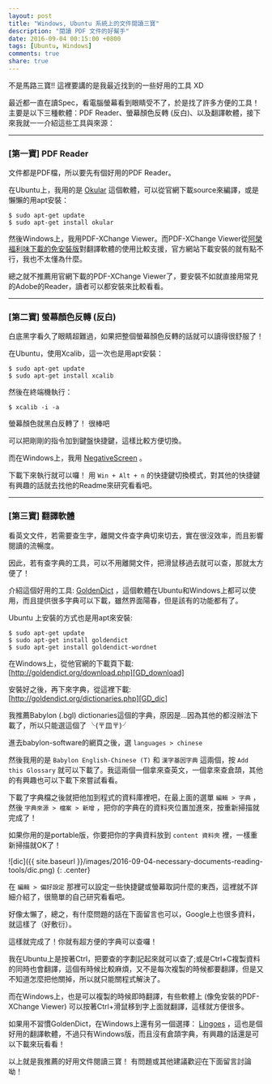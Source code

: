 ```yaml
---
layout: post
title: "Windows, Ubuntu 系統上的文件閱讀三寶"
description: "閱讀 PDF 文件的好幫手"
date: 2016-09-04 00:15:00 +0800
tags: [Ubuntu, Windows]
comments: true
share: true
---
```


不是馬路三寶!! 這裡要講的是我最近找到的一些好用的工具 XD

最近都一直在讀Spec，看電腦螢幕看到眼睛受不了，於是找了許多方便的工具！主要是以下三種軟體：PDF Reader、螢幕顏色反轉 (反白)、以及翻譯軟體，接下來我就一一介紹這些工具與來源：

---

### [第一寶] PDF Reader
文件都是PDF檔，所以要先有個好用的PDF Reader。

在Ubuntu上，我用的是 [Okular][Okular] 這個軟體，可以從官網下載source來編譯，或是懶懶的用apt安裝：

``` shell
$ sudo apt-get update
$ sudo apt-get install okular
```

然後Windows上，我用PDF-XChange Viewer。而PDF-XChange Viewer從[阿榮福利味下載的免安裝版][PDF-XChange Viewer]對翻譯軟體的使用比較支援，官方網站下載安裝的就有點不行，我也不太懂為什麼。

總之就不推薦用官網下載的PDF-XChange Viewer了，要安裝不如就直接用常見的Adobe的Reader，讀者可以都安裝來比較看看。

---

### [第二寶] 螢幕顏色反轉 (反白)
白底黑字看久了眼睛超難過，如果把整個螢幕顏色反轉的話就可以讀得很舒服了！

在Ubuntu，使用Xcalib，這一次也是用apt安裝：

``` shell
$ sudo apt-get update
$ sudo apt-get install xcalib
```

然後在終端機執行：

``` shell
$ xcalib -i -a
```

螢幕顏色就黑白反轉了！ 很棒吧

可以把剛剛的指令加到鍵盤快捷鍵，這樣比較方便切換。

而在Windows上，我用 [NegativeScreen][NegativeScreen] 。

下載下來執行就可以囉！ 用 `Win + Alt + n` 的快捷鍵切換模式，對其他的快捷鍵有興趣的話就去找他的Readme來研究看看吧。

---

### [第三寶] 翻譯軟體
看英文文件，若需要查生字，離開文件查字典切來切去，實在很沒效率，而且影響閱讀的流暢度。

因此，若有查字典的工具，可以不用離開文件，把滑鼠移過去就可以查，那就太方便了！

介紹這個好用的工具: [GoldenDict][GoldenDict] ，這個軟體在Ubuntu和Windows上都可以使用，而且提供很多字典可以下載，雖然界面陽春，但是該有的功能都有了。

Ubuntu 上安裝的方式也是用apt來安裝:

``` shell
$ sudo apt-get update
$ sudo apt-get install goldendict
$ sudo apt-get install goldendict-wordnet
```

在Windows上，從他官網的下載頁下載:  
[http://goldendict.org/download.php][GD_download]  

安裝好之後，再下來字典，從這裡下載:  
[http://goldendict.org/dictionaries.php][GD_dic]  

我推薦Babylon (.bgl) dictionaries這個的字典，原因是...因為其他的都沒辦法下載了，所以只能選這個了 ╰(〒皿〒)╯ 

進去babylon-software的網頁之後，選 `languages > chinese`

然後我用的是 `Babylon English-Chinese (T)` 和 `漢字基因字典` 這兩個，按 `Add this Glossary` 就可以下載了。我這兩個一個拿來查英文，一個拿來查倉頡，其他的有興趣也可以下載下來嘗試看看。

下載了字典檔之後就把他加到程式的資料庫裡吧，在最上面的選單 `編輯 > 字典` ，然後 `字典來源 > 檔案 > 新增` ，把你的字典在的資料夾位置加進來，按重新掃描就完成了！

如果你用的是portable版，你要把你的字典資料放到 `content 資料夾` 裡，一樣重新掃描就OK了！

![dic]({{ site.baseurl }}/images/2016-09-04-necessary-documents-reading-tools/dic.png)
{: .center}

在 `編輯 > 偏好設定` 那裡可以設定一些快捷鍵或螢幕取詞什麼的東西，這裡就不詳細介紹了，很簡單的自己研究看看吧。

好像太懶了，總之，有什麼問題的話在下面留言也可以，Google上也很多資料，就這樣了（好敷衍）。

這樣就完成了！你就有超方便的字典可以查囉！

我在Ubuntu上是按著Ctrl，把要查的字劃記起來就可以查了;或是Ctrl+C複製資料的同時也會翻譯，這個有時候比較麻煩，又不是每次複製的時候都要翻譯，但是又不知道怎麼把他關掉，所以就只能關程式解決了。

而在Windows上，也是可以複製的時候即時翻譯，有些軟體上 (像免安裝的PDF-XChange Viewer) 可以按著Ctrl+滑鼠移到字上面就翻譯，這樣就方便很多。

如果用不習慣GoldenDict，在Windows上還有另一個選擇： [Lingoes][Lingoes] ，這也是個好用的翻譯軟體，不過只有Windows版，而且沒有倉頡字典，有興趣的話還是可以下載來玩看看！

以上就是我推薦的好用文件閱讀三寶！ 有問題或其他建議歡迎在下面留言討論呦！

[Okular]: https://okular.kde.org/
[PDF-XChange Viewer]: http://www.azofreeware.com/2007/10/pdf-xchange-viewer-1026.html
[NegativeScreen]: http://arcanesanctum.net/negativescreen/
[GoldenDict]: http://goldendict.org/
[GD_download]: http://goldendict.org/download.php
[GD_dic]: http://goldendict.org/dictionaries.php
[Lingoes]: http://www.lingoes.cn/
